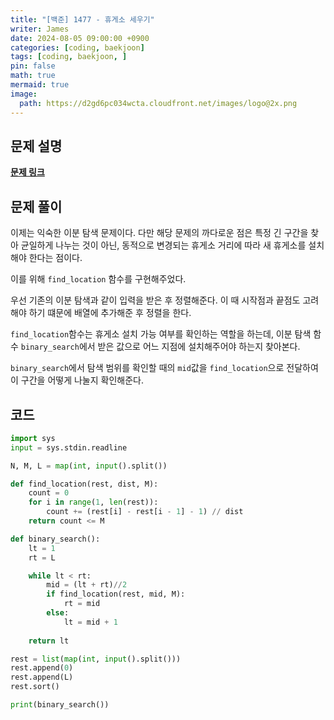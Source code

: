 ```yaml
---
title: "[백준] 1477 - 휴게소 세우기"
writer: James
date: 2024-08-05 09:00:00 +0900
categories: [coding, baekjoon]
tags: [coding, baekjoon, ]
pin: false
math: true
mermaid: true
image:
  path: https://d2gd6pc034wcta.cloudfront.net/images/logo@2x.png
---
```


## 문제 설명

<b>[문제 링크](https://www.acmicpc.net/problem/1477)</b> 

## 문제 풀이 

이제는 익숙한 이분 탐색 문제이다. 다만 해당 문제의 까다로운 점은 특정 긴 구간을 찾아 균일하게 나누는 것이 아닌, 동적으로 변경되는 휴게소 거리에 따라 새 휴게소를 설치해야 한다는 점이다.  

이를 위해 `find_location` 함수를 구현해주었다.  

우선 기존의 이분 탐색과 같이 입력을 받은 후 정렬해준다. 이 때 시작점과 끝점도 고려해야 하기 떄문에 배열에 추가해준 후 정렬을 한다.  

`find_location`함수는 휴게소 설치 가능 여부를 확인하는 역할을 하는데, 이분 탐색 함수 `binary_search`에서 받은 값으로 어느 지점에 설치해주어야 하는지 찾아본다.  

`binary_search`에서 탐색 범위를 확인할 때의 `mid`값을 `find_location`으로 전달하여 이 구간을 어떻게 나눌지 확인해준다. 

## 코드 

```python
import sys
input = sys.stdin.readline

N, M, L = map(int, input().split())

def find_location(rest, dist, M):
    count = 0
    for i in range(1, len(rest)):
        count += (rest[i] - rest[i - 1] - 1) // dist
    return count <= M

def binary_search():
    lt = 1
    rt = L

    while lt < rt:
        mid = (lt + rt)//2
        if find_location(rest, mid, M):
            rt = mid
        else:
            lt = mid + 1
    
    return lt 

rest = list(map(int, input().split()))
rest.append(0)
rest.append(L)
rest.sort() 

print(binary_search())
```